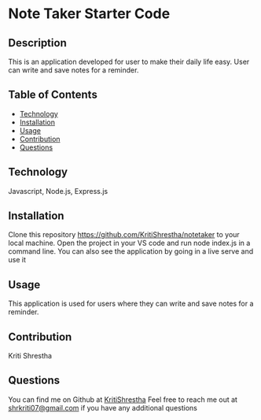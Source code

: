 # Note Taker Starter Code
## Description
This is an application developed for user to make their daily life easy. User can write and save  notes for a reminder.

## Table of Contents

- [Technology](#technology)
- [Installation](#installation)
- [Usage](#usage)
- [Contribution](#contribution)
- [Questions](#questions)

## Technology
Javascript, Node.js, Express.js

## Installation
Clone this repository https://github.com/KritiShrestha/notetaker to your local machine. Open the project in your VS code and run node index.js in a command line. You can also see the application by going in a live serve and use it

## Usage
This application is used for users where they can write and save  notes for a reminder.

## Contribution
Kriti Shrestha

## Questions
You can find me on Github at [KritiShrestha](https://github.com/KritiShrestha)
Feel free to reach me out at shrkriti07@gmail.com if you have any additional questions



